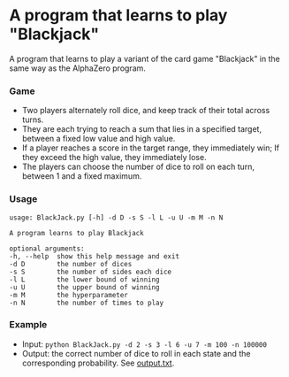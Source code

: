 # A program that learns to play "Blackjack"
A program that learns to play a variant of the card game "Blackjack" in the same way as the AlphaZero program.

### Game
- Two players alternately roll dice, and keep track of their total across turns. 
- They are each trying to reach a sum that lies in a specified target, between a fixed low value and high value. 
- If a player reaches a score in the target range, they immediately win; If they exceed the high value, they immediately lose.
- The players can choose the number of dice to roll on each turn, between 1 and a fixed maximum.

### Usage
    usage: BlackJack.py [-h] -d D -s S -l L -u U -m M -n N

    A program learns to play Blackjack

    optional arguments:
    -h, --help  show this help message and exit
    -d D        the number of dices
    -s S        the number of sides each dice
    -l L        the lower bound of winning
    -u U        the upper bound of winning
    -m M        the hyperparameter
    -n N        the number of times to play

### Example
- Input: `python BlackJack.py -d 2 -s 3 -l 6 -u 7 -m 100 -n 100000`
- Output: the correct number of dice to roll in each state and the corresponding probability. See [output.txt](./output.txt).